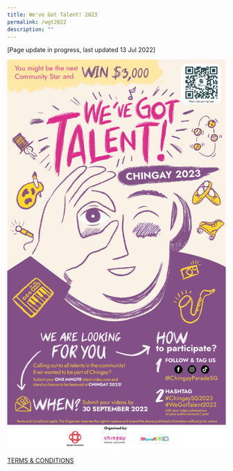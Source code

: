 ```yaml
---
title: We've Got Talent! 2023
permalink: /wgt2022
description: ""
---
```

[Page update in progress, last updated 13 Jul 2022]

![wgt test](/images/whats-on/final%20screen%20shot.png)

[TERMS & CONDITIONS]()